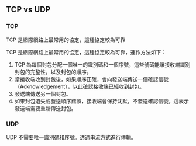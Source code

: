 ## TCP vs UDP

### TCP
TCP 是網際網路上最常用的協定，這種協定較為可靠

TCP 是網際網路上最常用的協定，這種協定較為可靠，運作方法如下：

1. TCP 為每個封包分配一個唯一的識別碼和一個序號，這些號碼能讓接收端識別封包的完整性，以及封包的順序。
2. 當接收端收到封包後，如果順序正確，會向發送端傳送一個確認信號（Acknowledgement），以此確認接收端已經收到封包。
3. 發送端傳送另一個封包。
4. 如果封包遺失或發送順序錯誤，接收端會保持沈默，不發送確認信號。這表示發送端需要重新傳送封包。

### UDP

UDP 不需要唯一識別碼和序號。透過串流方式進行傳輸。
